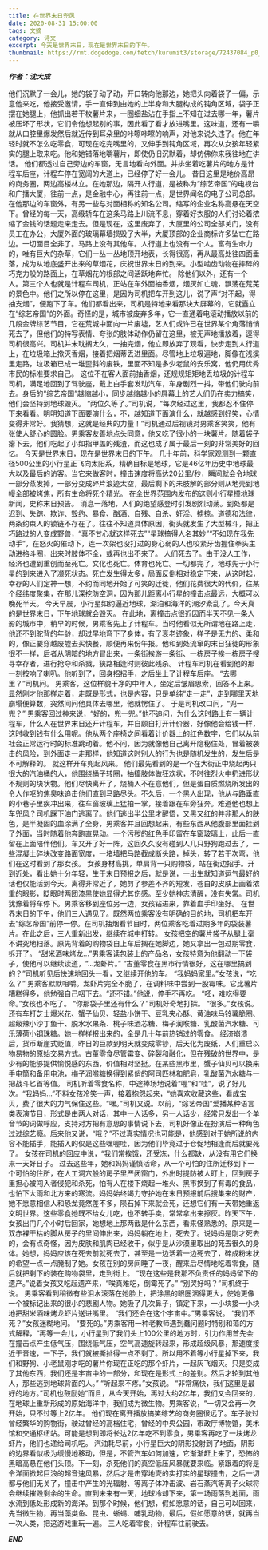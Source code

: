 ```yaml
---
title: 在世界末日兜风
date: 2020-08-31 15:00:00
tags: 文摘
category: 诗文
excerpt: 今天是世界末日，现在是世界末日的下午。
thumbnail: https://rmt.dogedoge.com/fetch/kurumit3/storage/72437084_p0_master1200.jpg?w=1280&h=600&fmt=webp
---
```


***作者：沈大成***

他们沉默了一会儿，她的袋子动了动，开口转向他那边，她把头向着袋子一偏，示意他来吃，他接受邀请，手一直伸到由她的上半身和大腿构成的钝角区域，袋子正摆在她腿上，他抓出若干枚薯片来，一圈细盐沾在手指上不知在过去哪一年，薯片被压坏了形状，它们令他想起别的事，因此看了看才放进嘴里。这味道，还有一嚼就从口腔里爆发然后就近传到耳朵里的咔嚓咔嚓的响声，对他来说久违了。他在年轻时就不怎么吃零食，可现在吃完嘴里的，又伸手到钝角区域，再次从女孩年轻紧实的腿上取来吃。他和她错落地嚼薯片，即使仍旧沉默着，却仿佛你来我往地在讲话。
他们都透过自己旁边的车窗，无言地看向外面。并排坐着吃薯片的地方是计程车后座，计程车停在宽阔的大道上，已经停了好一会儿。
昔日这里是地价高昂的商务圈，两边高楼林立。在她那边，隔开人行道，是被称为“综艺帝国”的电视台和广播大厦，往前一点，是金融中心，再往前一点，是世界闻名的电子公司总部。在他那边的车窗外，有另一些与对面相称的知名公司。缩写的企业名称高悬在天空下。曾经的每一天，高级轿车在这条马路上川流不息，穿着好衣服的人们讨论着浓缩了金钱的话题走来走去。但是现在，这里废弃了，大厦里的公司全部关门，没有员工在办公，大厦外面的玻璃幕墙损毁了大半，大厦顶部的企业商标许多坠亡在路边。一切面目全非了。马路上没有其他车。人行道上也没有一个人。富有生命力的，唯有巨大的杂草，它们一丛一丛地顶开地表，长得很高，再从最高处往四面垂落，成为从地底盛开出来的草烟花，庆祝世界末日的到来。小型啮齿动物在摔碎的巧克力般的路面上，在草烟花的根部之间活跃地奔忙。
除他们以外，还有一个人。第三个人也就是计程车司机，正站在车外面抽香烟，烟灰如亡魂，飘荡在荒芜的景色中。他们之所以停在这里，是因为司机把车开到这儿，说了声“对不起，得抽支烟”，便跑下了车。他们都看出来，司机是特地来看那块大屏幕的，它就矗立在“综艺帝国”的外面。奇怪的是，城市被废弃多年，它一直通着电滚动播放以前的几段金牌综艺节目，它在荒城中面向一片废墟，艺人们或许已在世界某个角落悄悄死去了，但他们的特写表情、夸张的肢体动作仍留在这里，被无声地播放着，逗得司机很高兴。司机并未耽搁太久，一抽完烟，他立即放弃了观看，快步走到人行道上，在垃圾箱上揿灭香烟，接着把烟蒂丢进里面。尽管地上垃圾遍地，脚像在浅溪里走路，垃圾箱已成一堆歪斜的废铁，里面不知是多少老鼠的安乐窝，他仍用优秀市民的标准要求自己。
这位不在客人面前抽香烟，还规规矩矩地丢垃圾的计程车司机，满足地回到了驾驶座，戴上白手套发动汽车，车身剧烈一抖，带他们驶向前去。身后的“综艺帝国”越缩越小，同步越缩越小的屏幕上的艺人们仍在卖力搞笑，他们会坚持到地球毁灭。
“两位久等了。”司机说，“每次经过这里，我都忍不住停下来看看。明明知道下面要演什么，不，越知道下面演什么，就越感到好笑，心情变得非常好。我猜想，这就是经典的力量！”司机通过后视镜对男乘客笑笑，他有张使人舒心的圆脸。男乘客友善地点头同意，他又吃了很小的一块薯片。随着袋子瘪下去，他们吃起了小如指甲盖的残渣，而这也成了属于最后一刻的非常美好的回忆。
今天是世界末日，现在是世界末日的下午。
几十年前，科学家观测到一颗直径500公里的小行星正飞向太阳系，精确目标是地球，它是46亿年历史中地球最大以及最后的访客。当它来做客时，撞击速度将高达20公里/秒，瞬间就会令地球一部分蒸发掉，一部分变成碎片浪迹太空，最后剩下的未肢解的部分则从地壳到地幔全部被烤焦，所有生命将死个精光。
在全世界范围内发布的这则小行星撞地球新闻，史称末日预告。
消息一落地，人们的绝望感登时引发剧烈动荡。到处都是迟到、失踪、欺诈、毁约、暴食、酗酒、自残、自杀、奸淫、掳掠。道德和法律，两条约束人的锁链不存在了。往往不知道具体原因，街头就发生了大型械斗，把正巧路过的人变成野兽，“真不甘心就这样死去”“星球搞得人名其妙”“不如现在我先动手”，在怒火的催动下，连一次架也没打过的身心弱的人也咬紧牙齿握住拳头主动进格斗圈，出来时肢体不全，或再也出不来了。
人们死去了。由于没人工作，经济也遭到重创而至死亡。文化也死亡。体育也死亡。一切都完了，地球先于小行星的到来进入了濒死状态。死亡发生得太多，局面反倒相对稳定下来，从这时起，幸存的人们定神一想，不约而同地开始了可笑的迁徙，他们花费很大的代价，往某个经纬度聚集，在那儿深挖防空洞，因为那儿距离小行星的撞击点最远，大概可以晚死半天。
今天早晨，小行星如约逼近地球，湖泊和海洋的潮汐紊乱了。今天真的是世界末日，下午地球就会毁灭。
在此地，离撞击点很近因而半天不见一条人影的城市中，稍早的时候，男乘客先上了计程车。当时他看似无所谓地在路上走，他还不到驼背的年龄，却过早地弯下了身体，有了衰老迹象，样子是无力的、柔和的，像正要穿越废墟去买快餐，顺便再来份午报。他和到处流窜的末日狂徒的形象很不一样，后者从阴暗的地方冒出来，一条街挨游一条街、一栋房子挨一栋房子搜寻幸存者，进行抢夺和杀戮，狭路相逢时则彼此残杀。
计程车司机在看到他的那一刻按响了喇叭。他听到了，回身招招手，之后坐上了计程车后座。
“去哪里？”司机问。
男乘客，这位样貌干净的中年人，坐定后皱眉思索，回答不上来。显然刚才他那样走着，走既是形式，也是内容，只是单纯“走一走”，走到哪里天地崩塌便算数，突然间问他具体去哪里，他就愣住了。
于是司机改口问，“兜一兜？”
男乘客回过神来说，“好的，兜一兜。”他不追问，为什么这时路上有一辆计程车，什么人在世界末日还开计程车，并自顾自打开计价器，好像他会给钱一样，这时收到钱有什么用呢。他从两个座椅之间看着计价器上的红色数字，它们以从前社会正常运行时的标准跳动着。他不问，因为就像他自己离开隐秘住处，冒着被袭击的风险，到外面走一走那样，他知道这时别人的行为也是随机发生的，发生后是不可解释的。
就这样开车兜起风来。
他们最先看到的是一个在大街正中烧起两只很大的汽油桶的人，他围绕桶子转圈，抽搐肢体做狂欢状，不时往烈火中扔进形状不规则的块状物。他们尽快离开了，烧桶人不在意他们，但是蛋白质燃烧所发出的令人作呕的焦臭味追击他们直到马路尽头。不久后，一个黑人出现，他从与路垂直的小巷子里疾冲出来，往车窗玻璃上猛拍一掌，接着跟在车旁狂奔。难道他也想上车兜风？司机踩下油门逃离了。他们逃出半公里才醒悟，又黑又红的并非那人的肤色，是半凝固的血涂满了全身，男乘客并且回想起来，有些东西从他腹部里面挂到了外面，当时随着他奔跑直晃动。一个污秽的红色手印留在车窗玻璃上，此后一直留在上面陪伴他们。车又开了好一阵，这回久久没有碰到人几只野狗跑过去了，一些混凝土碎块改变路面宽度，一堵墙把马路截成断头路，掉头，转了若干次弯，他们在这时看到了那女孩。
女孩身材高挑，单肩背一只购物袋，站在街边招手。开到近处，看出她十分年轻，生于末日预报之后，就是说，一出生就知道运气最好的话也仅能活到今天。离得非常近了，她剪了参差不齐的短发，苍白的皮肤上画着浓重的眼影，眨眼时两团漆黑使她显得尤其伤感。至少她神志清醒，没有失常。司机犹豫着将车停下。男乘客移到座位另一边，女孩钻进来，靠着血手印坐好。
在世界末日的下午，他们三人遇见了。既然两位乘客没有明确的目的地，司机把车开去“综艺帝国”前停一停。在司机抽烟看节目时，两位乘客吃着过期多年的袋装薯片。在此之后，三人重新出发，继续在城中打转。
女孩把空的薯片袋子从腿上毫不讲究地扫落。原先背着的购物袋自上车后搁在她脚边，她又拿出一包过期零食，拆开了。
“甜米酒味烤龙…”男乘客读包装上的产品名，女孩特意为他翻动一下袋子，使他可以继续读道，“…龙虾片。”
“古董零食在黑市行情很好，这在哪里搞到的？”司机听见后快速地回头一看，又继续开他的车。
“我妈妈家里。”女孩说，“吃么？”
男乘客默默咀嚼。龙虾片完全不脆了，在调料味中尝到一股霉味。它比薯片糟糕得多，他勉强自己咽下去。“还不错。”他说，停手不再吃。
“呸，难吃得要命。”女孩也不吃了。
“你那袋子里还有什么？”司机好奇地打探。
“很多。”女孩说。
还有车打芝士爆米花、蟹子仙贝、轻盐小饼干、豆乳夹心酥、黄油味马铃薯脆圈、超级辣小沙丁鱼干、脱水水果条、桃子味酒芯糖、梅子润喉糖、乳酸菌汽水糖、可乐薄荷小钢珠糖。她一样样报出来的，全是几十年前热销过的零食。
经济崩溃后，货币断崖式贬值，昨日的巨款到明天就变成零钞，后天化为废纸，人们重启以物易物的原始交易方式。古董零食尽管霉变、碎裂和融化，但在残破的世界中，是少有的能够提供愉悦感的东西，价值相对坚挺。在某些黑市里，蟹子仙贝可以换来手电筒和备用电池，梅子润喉糖换得到紧俏的阿司匹林和肥皂，乳酸菌汽水糖与一把战斗匕首等值。
司机听着零食名称，中途捧场地说着“喔”和“哇”，说了好几次。“我妈妈…”不料女孩冷笑一声，接着抱怨起来，“她喜欢收藏这些，看成宝贝，费了很大的力气保住这些。“嘿。”司机又说。以前，“综艺帝国”爱播某种语言类表演节目，形式是由两人对话，其中一人话多，另一人话少，经常只发出一个单音节的词做呼应，支持对方把有意思的事情说下去，司机好像正在扮演后一种角色过过综艺瘾。后来他又说，“哦？”不过真实情况也可能是，他感到对于她所说的内容不能插手，能插入的仅是这些嘿喔哇，因为他们毕竟过于仓促地相逢而后就要死了。
女孩在司机的回应中说，“我们常挨饿，还受冻，什么都缺，从没有用它们换来一天好日子。
过去这些年，她和妈妈谨慎活命，从一个可怕的住所迁移到下一个可怕的住所，在人工洞穴般的房子里严闭窗门，外出时提防被人盯上，回到房子里担心被闯入者侵犯和杀死，怕有人在楼下烧起一堆火、黑市换到了有毒的食品，也怕下大雨和北方来的寒流。妈妈始终竭力守护她在末日预报前后搜集来的财产，她不愿意相信人和恐龙竟然差不多，陨石掉下来就会死，还想它们有一天带她重返文明世界。这些零食她既不给女儿吃，也不转手卖，常常拿出来擦灰。昨天下午，女孩出门几个小时后回家，她想地上那两截是什么东西，看来怪熟悉的。原来是一双赤裸干枯的脚从房子的里间伸出来，妈妈躺在地上，死去了。说妈妈是刚才死去的，会有点奇怪，因为皮肤和肌肉已经收干，似乎是从沙漠里取出的死去很久的身体。她想，妈妈应该在死去前就死去了，甚至是一边活着一边死去了，碎成粉末状的希望一点一点腌制了她。女孩在别的房间睡了一夜，醒来后尽情地吃着零食，随后就把剩下的装在购物袋里，走到街上。
“现在这些是我那不负责任的妈妈留下的遗产。”说着女孩又吃起遗产来，“唉真难吃，倒霉死了。”
“别哭好吗？”司机终于说。
男乘客看到稍微有些泪水滚落在她脸上，把涂黑的眼圈洇得更大，使她更像一个被标记出来的很小的悲剧人物。她吸了几次鼻子，镇定下来，一小块接一小块地把甜米酒味烤龙虾片送进嘴里。
“我们还会在这个宇宙中。”男乘客说。
“我们不死？”女孩迷糊地问。
“要死的。”男乘客用一种老教师遇到蠢问题时特别和蔼的方式解释，“再等一会儿，小行星到了我们头上100公里的地方时，引力作用首先会在撞击点产生低气压，围绕低气压，空气高速旋转起来，形成超级风暴，那速度接近于音速，一下子，我们就被撕扯得一点不剩了。所以用不着等小行星掉下来，我们和野狗、小老鼠刚才吃的薯片你现在正吃的那个虾片，一起灰飞烟灭。只是变成了其他东西，我们还是宇宙中的一部分，和现在是形式上的差别。然后才轮到其他人，那些逃到地球背面的人。”
“听起来不疼。”女孩说。
“非常痛快，我们这里是最好的地方。”司机也鼓励她“而且，从今天开始，再过大约2亿年，我们又会回来的，在地球上重新形成的原始海洋中，我们成为微生物。男乘客说，“一切又会再一次开始，只不过等上2亿年。
他们现在离开播放搞笑综艺的商务圈很远了。车子驶过曾经繁华的购物街，驶过曾经的高档住宅，曾经的中央公园，市政厅博物馆，美术馆和交通枢纽站。可能是想到即将长达2亿年吃不到零食，男乘客再吃了一块烤龙虾片，他们也递给司机吃。
汽油耗尽前，小行星巨大的阴影投射到了地面，阴影的边界看似极为缓慢地移动，但是，不管汽车如何加速，它渐渐赶上来了，恐怖的黑暗高悬在他们头顶。下一刻，杀死他们的真空低压风暴就要来临。紧跟着的将是令洋面掀起巨浪的超音速风暴，然后才是击穿地壳的实打实的星球撞击，之后一切都与他们无关了，撞击中产生的光辐射、等离子体冲击波、岩石蒸汽等离子火球将会继续摧毁剩余的生命。直到未来有一天，地球冷却下来，第一场雨落到地面，雨水流到低处形成新的海洋。到那个时候，他们想，假如愿意的话，自己可以回来，先当微生物，再当藻类鱼、昆虫、蜥蜴、哺乳动物，最后，假如愿意的话，就再当一次人类，把这游戏重玩一遍。
三人吃着零食，计程车往前驶去。



***END***
